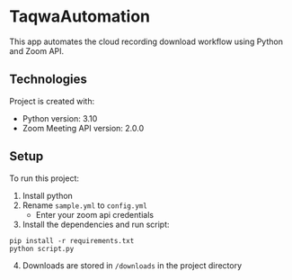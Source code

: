 # TaqwaAutomation
This app automates the cloud recording download workflow using Python and Zoom API.

## Technologies
Project is created with:
* Python version: 3.10
* Zoom Meeting API version: 2.0.0

## Setup
To run this project:

1. Install python
2. Rename `sample.yml` to `config.yml`
    * Enter your zoom api credentials
3. Install the dependencies and run script:
```
pip install -r requirements.txt
python script.py
```
4. Downloads are stored in `/downloads` in the project directory
